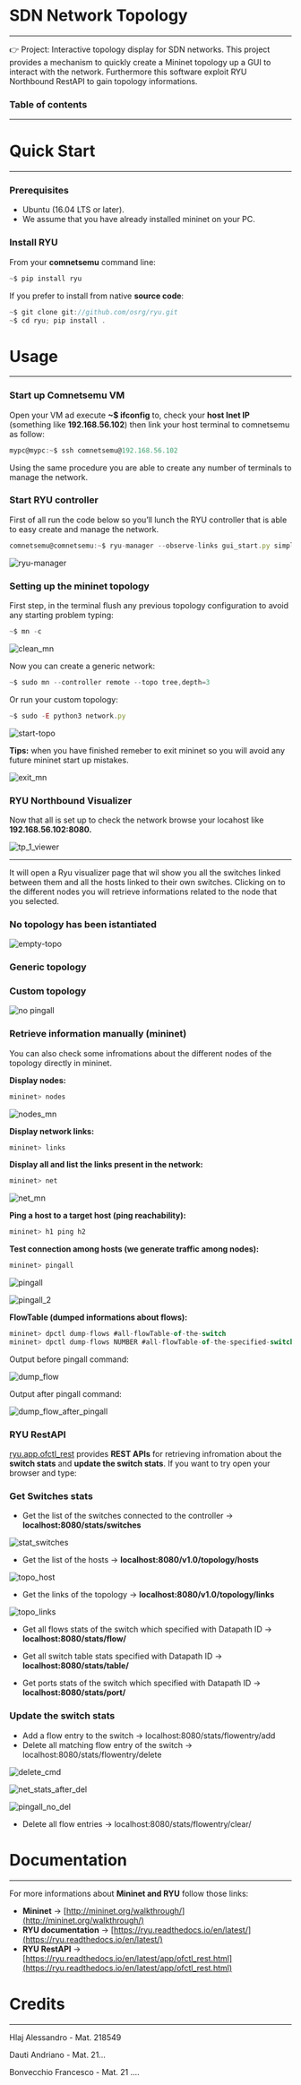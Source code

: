 # SDN Network Topology

---

<aside>
👉 Project:   Interactive topology display for SDN networks. This project provides a mechanism to quickly create a Mininet topology up a GUI to interact with the network. Furthermore this software exploit RYU Northbound RestAPI to gain topology informations.

</aside>

### **Table of contents**

---

# Quick Start

---

### Prerequisites

- Ubuntu (16.04 LTS or later).
- We assume that you have already installed mininet on your PC.

### Install RYU

From your **comnetsemu** command line: 

```jsx
~$ pip install ryu
```

If you prefer to install from native **source code**:  

```jsx
~$ git clone git://github.com/osrg/ryu.git
~$ cd ryu; pip install .
```

# Usage

---

### Start up Comnetsemu VM

Open your VM ad execute **~$ ifconfig** to, check your **host Inet IP**  (something like **192.168.56.102**) then link your host terminal to comnetsemu as follow: 

```jsx
mypc@mypc:~$ ssh comnetsemu@192.168.56.102
```

Using the same procedure you are able to create any number of terminals to manage the network.

### Start RYU controller

First of all run the code below so you’ll lunch the RYU controller that is able to easy create and manage the network.  

```jsx
comnetsemu@comnetsemu:~$ ryu-manager --observe-links gui_start.py simple_switch.py
```

![ryu-manager](https://user-images.githubusercontent.com/86969245/207618082-c3d13ed5-4bc0-4b83-b69c-b019e31f18ad.png)

### Setting up the mininet topology

First step, in the terminal flush any previous topology configuration to avoid any starting problem typing:

```jsx
~$ mn -c
```

![clean_mn](https://user-images.githubusercontent.com/86969245/206305011-f9c602c5-53a8-478c-a08f-d4d470acfcea.png)


Now you can create a generic network: 

```jsx
~$ sudo mn --controller remote --topo tree,depth=3
```

Or run your custom topology:  

```jsx
~$ sudo -E python3 network.py
```


![start-topo](https://user-images.githubusercontent.com/86969245/207618145-0a2fcdf0-4b9f-4036-9339-e97e9815949e.png)


**Tips:** when you have finished remeber to exit mininet  so you will avoid any future mininet start up mistakes.

![exit_mn](https://user-images.githubusercontent.com/86969245/207617798-60bf39d8-9f45-4c9e-a6b2-20dc0e0da4bb.png)

### RYU Northbound Visualizer

Now that all is set up to check the network browse your  locahost like **192.168.56.102:8080.**

![tp_1_viewer](https://user-images.githubusercontent.com/86969245/206303712-d6f9a4dd-2cf9-4d02-8bcc-e0214c1ee4a4.png)


 ****

It will open a Ryu visualizer page that wil show you all the switches linked between them and all the hosts linked to their own switches.  Clicking on to the different nodes you will retrieve informations related to the node that you selected.

### No topology has been istantiated


![empty-topo](https://user-images.githubusercontent.com/86969245/207617778-e6d9cd99-2be8-43b1-b022-3a2129b27b81.png)




### Generic topology

### Custom topology

![no pingall](https://user-images.githubusercontent.com/86969245/207617898-e1c6d86f-39f1-448f-a002-d24b4b894f4c.png)


### Retrieve information manually (mininet)

You can also check some infromations about the different nodes of the topology directly in mininet.

**Display nodes:**

```jsx
mininet> nodes
```
![nodes_mn](https://user-images.githubusercontent.com/86969245/207617929-aab728ff-34aa-418b-8bae-cd07b568a263.png)


**Display network links:** 

```jsx
mininet> links 
```


**Display all and list the links present in the network:** 

```jsx
mininet> net
```
![net_mn](https://user-images.githubusercontent.com/86969245/207617872-118cd8a7-4894-4b8f-9d6b-88ced847f7c5.png)

**Ping a host to a target host (ping reachability):** 

```jsx
mininet> h1 ping h2
```

**Test connection among hosts (we generate traffic among nodes):** 

```jsx
mininet> pingall
```
![pingall](https://user-images.githubusercontent.com/86969245/207617994-1e6a9f0f-849b-45c6-b1a1-185cdc8f6561.png)

![pingall_2](https://user-images.githubusercontent.com/86969245/207620574-d1ac6f80-37ca-4733-9cae-fec8e90918dc.png)


**FlowTable (dumped informations about flows):**

```jsx
mininet> dpctl dump-flows #all-flowTable-of-the-switch
mininet> dpctl dump-flows NUMBER #all-flowTable-of-the-specified-switch
```


Output before pingall command:

![dump_flow](https://user-images.githubusercontent.com/86969245/207617697-0f29c40b-be91-4169-a44b-7c23cd174a48.png)

Output after pingall command: 

![dump_flow_after_pingall](https://user-images.githubusercontent.com/86969245/207617723-9a0032f4-cdd3-41a4-84aa-ae15190b7a88.png)


### RYU RestAPI

[ryu.app.ofctl_rest](https://ryu.readthedocs.io/en/latest/app/ofctl_rest.html) provides **REST APIs** for retrieving infromation about the **switch stats** and  **update the switch stats**.  If  you want to try  open your browser and type: 

### Get Switches stats 

- Get the list of the switches connected to the controller → **localhost:8080/stats/switches**

![stat_switches](https://user-images.githubusercontent.com/86969245/207618175-d52574c4-b414-4cb6-a12d-c67958725891.png)

- Get the list of the  hosts → **localhost:8080/v1.0/topology/hosts**

![topo_host ](https://user-images.githubusercontent.com/86969245/207618202-9e7f80f0-7981-4c20-b8dd-be62b22f08bf.png)

- Get the links of the topology → **localhost:8080/v1.0/topology/links**

![topo_links](https://user-images.githubusercontent.com/86969245/207618247-e782b385-ac4b-4f04-9271-15217e205b7c.png)


- Get all flows stats of the switch which specified with Datapath ID → **localhost:8080/stats/flow/<dpid>**

- Get all switch table stats specified with Datapath ID → **localhost:8080/stats/table/<dpid>**

- Get ports stats of the switch which specified with Datapath ID → **localhost:8080/stats/port/<dpid>**

### Update the switch stats

- Add a flow entry to the switch → localhost:8080/stats/flowentry/add
- Delete all matching flow entry of the switch → localhost:8080/stats/flowentry/delete



![delete_cmd](https://user-images.githubusercontent.com/86969245/206302361-13a7edbd-dd9d-4465-b6fa-c2d0e9d82e78.png)


![net_stats_after_del](https://user-images.githubusercontent.com/86969245/206302445-4696582f-0fc8-43c3-a768-f7ec12267917.png)

![pingall_no_del](https://user-images.githubusercontent.com/86969245/206302489-d8ea6ebe-23ae-4c11-a273-fb3398c799ee.png)


- Delete all flow entries  → localhost:8080/stats/flowentry/clear/<dpid>

# Documentation

---

For more informations about **Mininet and RYU** follow those links:

 

- **Mininet** → [http://mininet.org/walkthrough/](http://mininet.org/walkthrough/)
- **RYU documentation** → [https://ryu.readthedocs.io/en/latest/](https://ryu.readthedocs.io/en/latest/)
- **RYU RestAPI** → [https://ryu.readthedocs.io/en/latest/app/ofctl_rest.html](https://ryu.readthedocs.io/en/latest/app/ofctl_rest.html)

# Credits

---

Hlaj Alessandro - Mat. 218549 

Dauti Andriano - Mat. 21…

Bonvecchio Francesco - Mat. 21 ….
